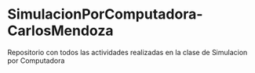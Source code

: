 # SimulacionPorComputadora-CarlosMendoza
Repositorio con todos las actividades realizadas en la clase de Simulacion por Computadora


